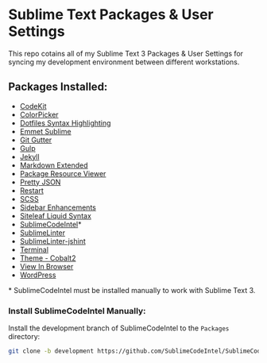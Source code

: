# Sublime Text Packages & User Settings
This repo cotains all of my Sublime Text 3 Packages & User Settings for syncing my development environment between different workstations.

## Packages Installed:

* [CodeKit](https://github.com/ManxStef/sublime-codekit)
* [ColorPicker](https://github.com/weslly/ColorPicker)
* [Dotfiles Syntax Highlighting](https://github.com/mattbanks/dotfiles-syntax-highlighting-st2)
* [Emmet Sublime](https://github.com/sergeche/emmet-sublime)
* [Git Gutter](https://github.com/jisaacks/GitGutter)
* [Gulp](https://github.com/NicoSantangelo/sublime-gulp)
* [Jekyll](https://github.com/23maverick23/sublime-jekyll)
* [Markdown Extended](https://github.com/jonschlinkert/sublime-markdown-extended)
* [Package Resource Viewer](https://github.com/skuroda/PackageResourceViewer)
* [Pretty JSON](https://github.com/dzhibas/SublimePrettyJson)
* [Restart](https://github.com/yedderson/SublimeRestart)
* [SCSS](https://github.com/MarioRicalde/SCSS.tmbundle)
* [Sidebar Enhancements](https://github.com/titoBouzout/SideBarEnhancements)
* [Siteleaf Liquid Syntax](https://github.com/siteleaf/liquid-syntax-mode)
* [SublimeCodeIntel](https://github.com/SublimeCodeIntel/SublimeCodeIntel)*
* [SublimeLinter](https://github.com/SublimeLinter/SublimeLinter3)
* [SublimeLinter-jshint](https://github.com/SublimeLinter/SublimeLinter-jshint)
* [Terminal](https://github.com/wbond/sublime_terminal)
* [Theme - Cobalt2](https://github.com/wesbos/cobalt2)
* [View In Browser](https://github.com/adampresley/sublime-view-in-browser)
* [WordPress](https://github.com/purplefish32/sublime-text-2-wordpress)

\* SublimeCodeIntel must be installed manually to work with Sublime Text 3.

### Install SublimeCodeIntel Manually:
Install the development branch of SublimeCodeIntel to the `Packages` directory:

```bash
git clone -b development https://github.com/SublimeCodeIntel/SublimeCodeIntel.git
```